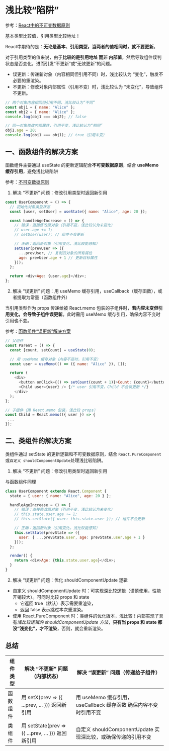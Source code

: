 # 浅比较“陷阱”
参考：[React中的不可变数据原则](./0.0__不可变数据原则.md)

基本类型比较值，引用类型比较地址！

React中期待的是：**无论是基本、引用类型，当两者的值相同时，就不要更新**。

对于引用类型的值来说，由于**比较的是引用地址 而非 内部值**，然后导致组件误判状态是否变化，进而引发“不更新”或“无效更新”的问题。
* 误更新：传递新对象（内容相同但引用不同）时，浅比较认为 “变化”，触发不必要的重渲染。
* 不更新：修改对象内部属性（引用不变）时，浅比较认为 “未变化”，导致组件不更新。

```js
// 两个对象内容相同但引用不同，浅比较认为“不同”
const obj1 = { name: "Alice" };
const obj2 = { name: "Alice" };
console.log(obj1 === obj2); // false

// 同一对象修改内部属性，引用不变，浅比较认为“相同”
obj1.age = 20;
console.log(obj1 === obj1); // true（引用未变）
```
## 一、函数组件的解决方案
函数组件主要通过 useState 的更新逻辑配合**不可变数据原则**，结合 **useMemo 缓存引用**，避免浅比较陷阱

参考：[不可变数据原则](./0.0__不可变数据原则.md)

1. 解决 “不更新” 问题：修改引用类型时返回新引用
```js
const UserComponent = () => {
  // 初始化对象类型状态
  const [user, setUser] = useState({ name: "Alice", age: 20 });

  const handleAgeIncrease = () => {
    // 错误：直接修改原对象（引用不变，浅比较认为未变化）
    // user.age += 1; 
    // setUser(user); // 组件不会更新

    // 正确：返回新对象（引用变化，浅比较能感知）
    setUser(prevUser => ({
      ...prevUser, // 复制旧对象的所有属性
      age: prevUser.age + 1 // 更新目标属性
    }));
  };

  return <div>Age: {user.age}</div>;
};
```

2. 解决 “误更新” 问题：用 useMemo 缓存引用，useCallback（缓存函数），或者提取为常量（函数组件外）   

当引用类型作为 props 传递给被 React.memo 包装的子组件时，**若内容未变但引用变化，会导致子组件误更新**。此时需用 useMemo 缓存引用，确保内容不变时引用也不变。

参考：[函数组件“误更新”解决方案](./1.0.1__函数式组件_误更新解决.md)

```js
// 父组件
const Parent = () => {
  const [count, setCount] = useState(0);

  // 用 useMemo 缓存对象（内容不变时，引用不变）
  const user = useMemo(() => ({ name: "Alice" }), []); 

  return (
    <div>
      <button onClick={() => setCount(count + 1)}>Count: {count}</button>
      <Child user={user} /> {/* user 引用不变，Child 不会误更新 */}
    </div>
  );
};

// 子组件（用 React.memo 包装，浅比较 props）
const Child = React.memo(({ user }) => {
 ...
});
```

## 二、类组件的解决方案
类组件通过 setState 的更新逻辑和不可变数据原则，结合 ```React.PureComponent``` 或```自定义 shouldComponentUpdate```处理浅比较陷阱。

1. 解决 “不更新” 问题：修改引用类型时返回新引用   

与函数组件同理
```js
class UserComponent extends React.Component {
  state = { user: { name: "Alice", age: 20 } };

  handleAgeIncrease = () => {
    // 错误：直接修改原对象（引用不变，浅比较认为未变化）
    // this.state.user.age += 1;
    // this.setState({ user: this.state.user }); // 组件不会更新

    // 正确：返回新对象（引用变化，浅比较能感知）
    this.setState(prevState => ({
      user: { ...prevState.user, age: prevState.user.age + 1 }
    }));
  };

  render() {
    return <div>Age: {this.state.user.age}</div>;
  }
}
```

2. 解决 “误更新” 问题：优化 shouldComponentUpdate 逻辑
* 自定义 shouldComponentUpdate 时：可实现深比较逻辑（谨慎使用，性能开销较大）。可同时比较 props 和 state
    * 它返回 true（默认）表示需要重渲染，
    * 返回 false 表示跳过本次重渲染。
* 使用 React.PureComponent 时：类组件的优化版本，浅比较！内部实现了具有*浅比较逻辑的 shouldComponentUpdate 方法*，**只有当 props 和 state 都没“浅变化”，才不渲染**，否则，就会重新渲染。

## 总结
| 组件类型|	解决 “不更新” 问题（内部状态）|	解决 “误更新” 问题（传递给子组件）|
| ---- | ---- | ---- | 
| 函数组件|	用 setX(prev => ({ ...prev, ... })) 返回新引用	| 用 useMemo 缓存引用， useCallback 缓存函数 确保内容不变时引用不变|
| 类组件|	用 setState(prev => ({ ...prev, ... })) 返回新引用	|自定义 shouldComponentUpdate 实现深比较，或确保传递的引用不变|